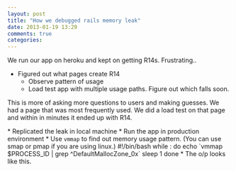 ```yaml
---
layout: post
title: "How we debugged rails memory leak"
date: 2013-01-19 13:29
comments: true
categories: 
---
```


We run our app on heroku and kept on getting R14s. Frustrating..

* Figured out what pages create R14
    * Observe pattern of usage
    * Load test app with multiple usage paths. Figure out which falls soon.
<p>This is more of asking more questions to users and making guesses. We had a page that was most frequently used. We did a 
load test on that page and within in minutes it ended up with R14.</p>
* Replicated the leak in local machine
    * Run the app in production environment
    * Use <code>vmmap</code> to find out memory usage pattern. (You can use smap or pmap if you are using linux.)
              #!/bin/bash
              while :
                do
                  echo `vmmap $PROCESS_ID | grep ^DefaultMallocZone_0x`
                  sleep 1
                done
    * The o/p looks like this.
